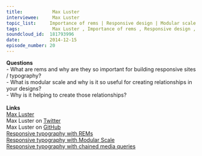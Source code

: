 ```yaml
--- 
title:           Max Luster 
interviewee:     Max Luster 
topic_list:     Importance of rems | Responsive design | Modular scale | Golden ratio | Creating relationships
tags:            Max Luster , Importance of rems , Responsive design , Modular scale , Golden ratio , Creating relationships
soundcloud_id:  181793996
date:           2014-12-15
episode_number: 20
---
```


<p class="show_notes_display"><b>Questions</b><br>- What are rems and why are they so important for building responsive sites / typography?<br>- What is modular scale and why is it so useful for creating relationships in your designs?<br>- Why is it helping to create those relationships?<br><br><b>Links<br></b><a rel="nofollow" target="_blank" href="http://www.maxluster.com/">Max Luster</a><br>Max Luster on <a rel="nofollow" target="_blank" href="https://twitter.com/maxluster">Twitter</a><br>Max Luster on <a rel="nofollow" target="_blank" href="https://github.com/maxluster">GitHub</a><br><a rel="nofollow" target="_blank" href="https://bugsnag.com/blog/responsive-typography-with-rems">Responsive typography with REMs</a><br><a rel="nofollow" target="_blank" href="https://bugsnag.com/blog/responsive-typography-with-modular-scale">Responsive typography with Modular Scale</a><br><a rel="nofollow" target="_blank" href="https://bugsnag.com/blog/responsive-typography-with-chained-media-queries">Responsive typography with chained media queries</a><br><br><br></p>
